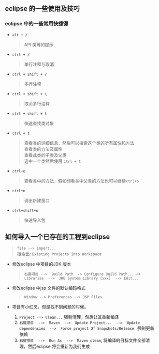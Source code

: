 ## eclipse 的一些使用及技巧

### eclipse 中的一些常用快捷键
- `alt + /`
	> API 类等的提示
- `ctrl + /`
	> 单行注释与取消
- `ctrl + shift + /`
	> 多行注释
- `ctrl + shift + \`
	> 取消多行注释
- `ctrl + shift + t`
	> 快速查找类对象
- `ctrl + t `
	> 查看类的详细信息，然后可以搜索这个类的所有属性和方法<br>
	> 查看类的方法及属性<br>
	> 查看此类的子类及父类<br>
	> 选中一个类然后使用 `ctrl + t `<br>
- `ctrl+o`
	> 查看类中的方法，假如想看类中父类的方法也可以继续`ctrl+o`
- `ctrl+n`
	> 调出新建窗口
- `ctrl+shift+o`
	> 快速导入包
	
## 如何导入一个已存在的工程到eclipse
> `file --> import...`<br>
> 搜索出: `Existing Projects into Workspace`


- 修改eclipse 中项目的JDK 版本
	> `右键项目 -->  Build Path  -> Configure Build Path...`  --> `Libraries  -->  JRE System Library [xxx]  --> Edit...` <br>

- 修改eclipse 中jsp 文件的默认编码格式
	> `Window --> Preferences --> JSP Files` 

- 项目有小红叉，但是找不到问题的时候。
	1. `Project --> Clean...`  强制清理，然后让其重新编译
	2. `右键项目  -->  Maven  -->  Update Project...  -->  Update dependencies  -->  Force project Of Snapshots/Release ` 强制更新依赖
	3. `右键项目  -->  Run As  -->  Maven clean`; 将编译的目标文件全部清理，然后eclipse 将会重新为我们生成




